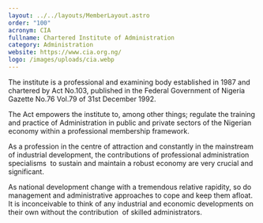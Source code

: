 ```yaml
---
layout: ../../layouts/MemberLayout.astro
order: "100"
acronym: CIA
fullname: Chartered Institute of Administration
category: Administration
website: https://www.cia.org.ng/
logo: /images/uploads/cia.webp
---
```

The institute is a professional and examining body established in 1987 and chartered by Act No.103, published in the Federal Government of Nigeria Gazette No.76 Vol.79 of 31st December 1992.

The Act empowers the institute to, among other things; regulate the training and practice of Administration in public and private sectors of the Nigerian economy within a professional membership framework.

As a profession in the centre of attraction and constantly in the mainstream of industrial development, the contributions of professional administration specialisms  to sustain and maintain a robust economy are very crucial and significant.

As national development change with a tremendous relative rapidity, so do management and administrative approaches to cope and keep them afloat. It is inconceivable to think of any industrial and economic developments on their own without the contribution  of skilled administrators.
